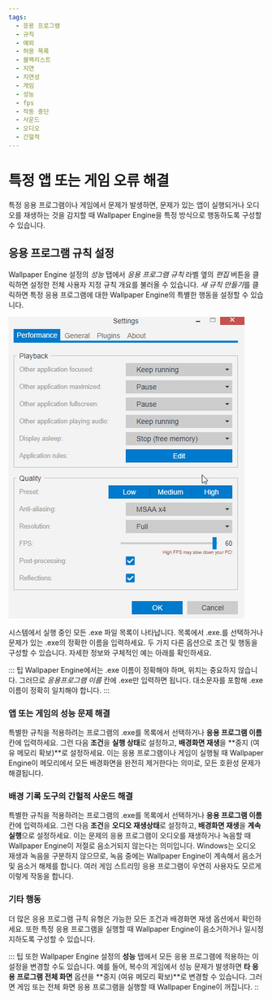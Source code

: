 ```yaml
---
tags:
  - 응용 프로그램
  - 규칙
  - 예외
  - 허용 목록
  - 블랙리스트
  - 지연
  - 지연성
  - 게임
  - 성능
  - fps
  - 작동 중단
  - 사운드
  - 오디오
  - 간헐적
---
```


# 특정 앱 또는 게임 오류 해결

특정 응용 프로그램이나 게임에서 문제가 발생하면, 문제가 있는 앱이 실행되거나 오디오를 재생하는 것을 감지할 때 Wallpaper Engine을 특정 방식으로 행동하도록 구성할 수 있습니다.

## 응용 프로그램 규칙 설정

Wallpaper Engine 설정의 *성능* 탭에서 *응용 프로그램 규칙* 라벨 옆의 *편집* 버튼을 클릭하면 설정한 전체 사용자 지정 규칙 개요를 불러올 수 있습니다. *새 규칙 만들기*를 클릭하면 특정 응용 프로그램에 대한 Wallpaper Engine의 특별한 행동을 설정할 수 있습니다.

![응용 프로그램 규칙 개요](./applicationrule.gif)

시스템에서 실행 중인 모든 .exe 파일 목록이 나타납니다. 목록에서 .exe.를 선택하거나 문제가 있는 .exe의 정확한 이름을 입력하세요. 두 가지 다른 옵션으로 조건 및 행동을 구성할 수 있습니다. 자세한 정보와 구체적인 예는 아래를 확인하세요.

::: 팁 Wallpaper Engine에서는 .exe 이름이 정확해야 하며, 위치는 중요하지 않습니다. 그러므로 *응용프로그램 이름* 칸에 .exe만 입력하면 됩니다. 대소문자를 포함해 .exe 이름이 정확히 일치해야 합니다. :::

### 앱 또는 게임의 성능 문제 해결

특별한 규칙을 적용하려는 프로그램의 .exe를 목록에서 선택하거나 **응용 프로그램 이름** 칸에 입력하세요. 그런 다음 **조건**을 **실행 상태**로 설정하고, **배경화면 재생**을 **중지 (여유 메모리 확보)**로 설정하세요. 이는 응용 프로그램이나 게임이 실행될 때 Wallpaper Engine이 메모리에서 모든 배경화면을 완전히 제거한다는 의미로, 모든 호환성 문제가 해결됩니다.

### 배경 기록 도구의 간헐적 사운드 해결

특별한 규칙을 적용하려는 프로그램의 .exe를 목록에서 선택하거나 **응용 프로그램 이름** 칸에 입력하세요. 그런 다음 **조건**을 **오디오 재생상태**로 설정하고, **배경화면 재생**을 **계속 실행**으로 설정하세요. 이는 문제의 응용 프로그램이 오디오를 재생하거나 녹음할 때 Wallpaper Engine이 저절로 음소거되지 않는다는 의미입니다. Windows는 오디오 재생과 녹음을 구분하지 않으므로, 녹음 중에는 Wallpaper Engine이 계속해서 음소거 및 음소거 해제를 합니다. 여러 게임 스트리밍 응용 프로그램이 우연히 사용자도 모르게 이렇게 작동을 합니다.

### 기타 행동

더 많은 응용 프로그램 규칙 유형은 가능한 모든 조건과 배경화면 재생 옵션에서 확인하세요. 또한 특정 응용 프로그램을 실행할 때 Wallpaper Engine이 음소거하거나 일시정지하도록 구성할 수 있습니다.

::: 팁 또한 Wallpaper Engine 설정의 **성능** 탭에서 모든 응용 프로그램에 적용하는 이 설정을 변경할 수도 있습니다. 예를 들어, 복수의 게임에서 성능 문제가 발생하면 **타 응용 프로그램 전체 화면** 옵션을 **중지 (여유 메모리 확보)**로 변경할 수 있습니다. 그러면 게임 또는 전체 화면 응용 프로그램을 실행할 때 Wallpaper Engine이 꺼집니다. ::
